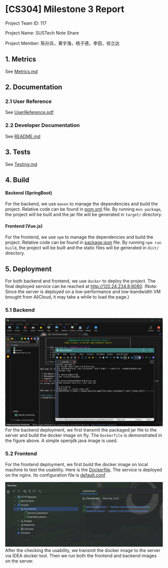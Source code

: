 # [CS304] Milestone 3 Report

Project Team ID: 117

Project Name: SUSTech Note Share

Project Member: 陈孙兵，黄宇海，杨子德，李田，徐立达

## 1. Metrics

See [Metrics.md](Metrics.md)

## 2. Documentation

### 2.1 User Reference
See [UserReference.pdf](UserReference.pdf)
### 2.2 Developer Documentation
See [README.md](README.md)

## 3. Tests
See [Testing.md](Testing.md)

## 4. Build
#### Backend (SpringBoot)
For the backend, we use `maven` to manage the dependencies and build the project.
Relative code can be found in [pom.xml](back-end/pom.xml) file.
By running `mvn package`, the project will be built and the jar file will be generated in `target/` directory.

#### Frontend (Vue.js)
For the frontend, we use `npm` to manage the dependencies and build the project.
Relative code can be found in [package.json](front-end/package.json) file.
By running `npm run build`, the project will be built and the static files will be generated in `dist/` directory.

## 5. Deployment
For both backend and frontend, we use `docker` to deploy the project.
The final deployed service can be reached at http://120.24.234.8:8080.
(Note: Since the server is deployed on a low-performance and low-bandwidth VM brought from AliCloud, it may take a while to load the page.)
### 5.1 Backend
![img.png](markdown-resources/milestone3/backend_docker.png)
For the backend deployment, we first transmit the packaged jar file
to the server and build the docker image on fly. The `Dockerfile`
is demonstrated in the figure above. A simple openjdk java image is used.
### 5.2 Frontend
For the frontend deployment, we first build the docker image on local machine
to test the usability. Here is the [Dockerfile](front-end/Dockerfile).
The service is deployed on the nginx. Its configuration file is [default.conf](front-end/default.conf).

![img.png](markdown-resources/milestone3/docker_deployment.png)
After the checking the usability, we transmit the docker image to the server
via IDEA docker tool. Then we run both the frontend and backend images on the server.